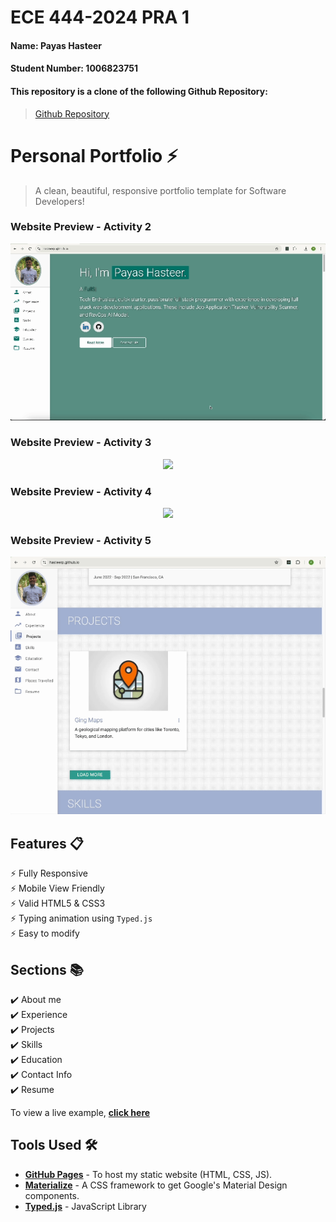 # ECE 444-2024 PRA 1
#### Name: Payas Hasteer 
#### Student Number: 1006823751


#### This repository is a clone of the following Github Repository:
> [Github Repository](https://github.com/varadbhogayata/varadbhogayata.github.io)


# Personal Portfolio ⚡️ 
> A clean, beautiful, responsive portfolio template for Software Developers!

### Website Preview - Activity 2
<p align="center"> 
  <kbd>
    <a href="https://hasteerp.github.io" target="_blank"><img src="examples/preview.gif">
  </a>
  </kbd>
</p>

### Website Preview - Activity 3
<p align="center"> 
  <kbd>
    <a href="https://hasteerp.github.io" target="_blank"><img src="examples/ece444-color-change-portfolio.gif"></a>
  </kbd>
</p>

### Website Preview - Activity 4
<p align="center"> 
  <kbd>
    <a href="https://hasteerp.github.io" target="_blank"><img src="examples/ece444-google-maps-integration.gif"></a>
  </kbd>
</p>

### Website Preview - Activity 5
<p align="center"> 
  <kbd>
    <a href="https://hasteerp.github.io" target="_blank"><img src="examples/ece444-dom-manipulation.gif"></a>
  </kbd>
</p>

## Features 📋
⚡️ Fully Responsive\
⚡️ Mobile View Friendly\
⚡️ Valid HTML5 & CSS3\
⚡️ Typing animation using `Typed.js`\
⚡️ Easy to modify

## Sections 📚
✔️ About me\
✔️ Experience\
✔️ Projects \
✔️ Skills \
✔️ Education\
✔️ Contact Info\
✔️ Resume

To view a live example, **[click here](https://hasteerp.github.io/)**

## Tools Used 🛠️
* [<b>GitHub Pages</b>](https://create-react-app.dev/docs/deployment/#github-pages) - To host my static website (HTML, CSS, JS).
* [<b>Materialize</b>](https://materializecss.com/) - A CSS framework to get Google's Material Design components.
* [<b>Typed.js</b>](https://mattboldt.com/demos/typed-js/) - JavaScript Library
